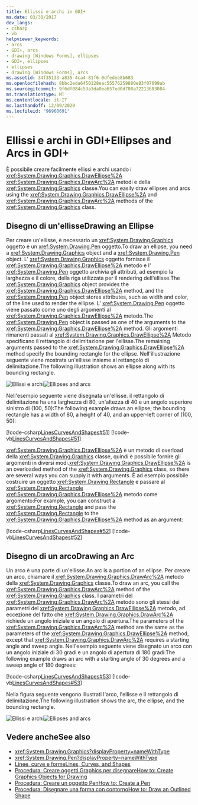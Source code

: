 ```yaml
---
title: Ellissi e archi in GDI+
ms.date: 03/30/2017
dev_langs:
- csharp
- vb
helpviewer_keywords:
- arcs
- GDI+, arcs
- drawing [Windows Forms], ellipses
- GDI+, ellipses
- ellipses
- drawing [Windows Forms], arcs
ms.assetid: 34f35133-a835-4ca4-81f6-0dfedee8b683
ms.openlocfilehash: 8bbc2eda6450128eac55576259880e83f07099ab
ms.sourcegitcommit: 9f6df084c53a3da0ea657ed0d708a72213683084
ms.translationtype: MT
ms.contentlocale: it-IT
ms.lasthandoff: 12/09/2020
ms.locfileid: "96960691"
---
```

# <a name="ellipses-and-arcs-in-gdi"></a><span data-ttu-id="5f784-102">Ellissi e archi in GDI+</span><span class="sxs-lookup"><span data-stu-id="5f784-102">Ellipses and Arcs in GDI+</span></span>
<span data-ttu-id="5f784-103">È possibile creare facilmente ellissi e archi usando i <xref:System.Drawing.Graphics.DrawEllipse%2A> <xref:System.Drawing.Graphics.DrawArc%2A> metodi e della <xref:System.Drawing.Graphics> classe.</span><span class="sxs-lookup"><span data-stu-id="5f784-103">You can easily draw ellipses and arcs using the <xref:System.Drawing.Graphics.DrawEllipse%2A> and <xref:System.Drawing.Graphics.DrawArc%2A> methods of the <xref:System.Drawing.Graphics> class.</span></span>  
  
## <a name="drawing-an-ellipse"></a><span data-ttu-id="5f784-104">Disegno di un'ellisse</span><span class="sxs-lookup"><span data-stu-id="5f784-104">Drawing an Ellipse</span></span>  
 <span data-ttu-id="5f784-105">Per creare un'ellisse, è necessario un <xref:System.Drawing.Graphics> oggetto e un <xref:System.Drawing.Pen> oggetto.</span><span class="sxs-lookup"><span data-stu-id="5f784-105">To draw an ellipse, you need a <xref:System.Drawing.Graphics> object and a <xref:System.Drawing.Pen> object.</span></span> <span data-ttu-id="5f784-106">L' <xref:System.Drawing.Graphics> oggetto fornisce il <xref:System.Drawing.Graphics.DrawEllipse%2A> metodo e l' <xref:System.Drawing.Pen> oggetto archivia gli attributi, ad esempio la larghezza e il colore, della riga utilizzata per il rendering dell'ellisse.</span><span class="sxs-lookup"><span data-stu-id="5f784-106">The <xref:System.Drawing.Graphics> object provides the <xref:System.Drawing.Graphics.DrawEllipse%2A> method, and the <xref:System.Drawing.Pen> object stores attributes, such as width and color, of the line used to render the ellipse.</span></span> <span data-ttu-id="5f784-107">L' <xref:System.Drawing.Pen> oggetto viene passato come uno degli argomenti al <xref:System.Drawing.Graphics.DrawEllipse%2A> metodo.</span><span class="sxs-lookup"><span data-stu-id="5f784-107">The <xref:System.Drawing.Pen> object is passed as one of the arguments to the <xref:System.Drawing.Graphics.DrawEllipse%2A> method.</span></span> <span data-ttu-id="5f784-108">Gli argomenti rimanenti passati al <xref:System.Drawing.Graphics.DrawEllipse%2A> Metodo specificano il rettangolo di delimitazione per l'ellisse.</span><span class="sxs-lookup"><span data-stu-id="5f784-108">The remaining arguments passed to the <xref:System.Drawing.Graphics.DrawEllipse%2A> method specify the bounding rectangle for the ellipse.</span></span> <span data-ttu-id="5f784-109">Nell'illustrazione seguente viene mostrata un'ellisse insieme al rettangolo di delimitazione.</span><span class="sxs-lookup"><span data-stu-id="5f784-109">The following illustration shows an ellipse along with its bounding rectangle.</span></span>  
  
 <span data-ttu-id="5f784-110">![Ellissi e archi](./media/aboutgdip02-art05.gif "Aboutgdip02_art05")</span><span class="sxs-lookup"><span data-stu-id="5f784-110">![Ellipses and arcs](./media/aboutgdip02-art05.gif "Aboutgdip02_art05")</span></span>  
  
 <span data-ttu-id="5f784-111">Nell'esempio seguente viene disegnata un'ellisse. il rettangolo di delimitazione ha una larghezza di 80, un'altezza di 40 e un angolo superiore sinistro di (100, 50):</span><span class="sxs-lookup"><span data-stu-id="5f784-111">The following example draws an ellipse; the bounding rectangle has a width of 80, a height of 40, and an upper-left corner of (100, 50):</span></span>  
  
 [!code-csharp[LinesCurvesAndShapes#51](~/samples/snippets/csharp/VS_Snippets_Winforms/LinesCurvesAndShapes/CS/Class1.cs#51)]
 [!code-vb[LinesCurvesAndShapes#51](~/samples/snippets/visualbasic/VS_Snippets_Winforms/LinesCurvesAndShapes/VB/Class1.vb#51)]  
  
 <span data-ttu-id="5f784-112"><xref:System.Drawing.Graphics.DrawEllipse%2A> è un metodo di overload della <xref:System.Drawing.Graphics> classe, quindi è possibile fornire gli argomenti in diversi modi.</span><span class="sxs-lookup"><span data-stu-id="5f784-112"><xref:System.Drawing.Graphics.DrawEllipse%2A> is an overloaded method of the <xref:System.Drawing.Graphics> class, so there are several ways you can supply it with arguments.</span></span> <span data-ttu-id="5f784-113">È ad esempio possibile costruire un oggetto <xref:System.Drawing.Rectangle> e passare al <xref:System.Drawing.Rectangle> <xref:System.Drawing.Graphics.DrawEllipse%2A> metodo come argomento:</span><span class="sxs-lookup"><span data-stu-id="5f784-113">For example, you can construct a <xref:System.Drawing.Rectangle> and pass the <xref:System.Drawing.Rectangle> to the <xref:System.Drawing.Graphics.DrawEllipse%2A> method as an argument:</span></span>  
  
 [!code-csharp[LinesCurvesAndShapes#52](~/samples/snippets/csharp/VS_Snippets_Winforms/LinesCurvesAndShapes/CS/Class1.cs#52)]
 [!code-vb[LinesCurvesAndShapes#52](~/samples/snippets/visualbasic/VS_Snippets_Winforms/LinesCurvesAndShapes/VB/Class1.vb#52)]  
  
## <a name="drawing-an-arc"></a><span data-ttu-id="5f784-114">Disegno di un arco</span><span class="sxs-lookup"><span data-stu-id="5f784-114">Drawing an Arc</span></span>  
 <span data-ttu-id="5f784-115">Un arco è una parte di un'ellisse.</span><span class="sxs-lookup"><span data-stu-id="5f784-115">An arc is a portion of an ellipse.</span></span> <span data-ttu-id="5f784-116">Per creare un arco, chiamare il <xref:System.Drawing.Graphics.DrawArc%2A> metodo della <xref:System.Drawing.Graphics> classe.</span><span class="sxs-lookup"><span data-stu-id="5f784-116">To draw an arc, you call the <xref:System.Drawing.Graphics.DrawArc%2A> method of the <xref:System.Drawing.Graphics> class.</span></span> <span data-ttu-id="5f784-117">I parametri del <xref:System.Drawing.Graphics.DrawArc%2A> metodo sono gli stessi dei parametri del <xref:System.Drawing.Graphics.DrawEllipse%2A> metodo, ad eccezione del fatto che <xref:System.Drawing.Graphics.DrawArc%2A> richiede un angolo iniziale e un angolo di apertura.</span><span class="sxs-lookup"><span data-stu-id="5f784-117">The parameters of the <xref:System.Drawing.Graphics.DrawArc%2A> method are the same as the parameters of the <xref:System.Drawing.Graphics.DrawEllipse%2A> method, except that <xref:System.Drawing.Graphics.DrawArc%2A> requires a starting angle and sweep angle.</span></span> <span data-ttu-id="5f784-118">Nell'esempio seguente viene disegnato un arco con un angolo iniziale di 30 gradi e un angolo di apertura di 180 gradi:</span><span class="sxs-lookup"><span data-stu-id="5f784-118">The following example draws an arc with a starting angle of 30 degrees and a sweep angle of 180 degrees:</span></span>  
  
 [!code-csharp[LinesCurvesAndShapes#53](~/samples/snippets/csharp/VS_Snippets_Winforms/LinesCurvesAndShapes/CS/Class1.cs#53)]
 [!code-vb[LinesCurvesAndShapes#53](~/samples/snippets/visualbasic/VS_Snippets_Winforms/LinesCurvesAndShapes/VB/Class1.vb#53)]  
  
 <span data-ttu-id="5f784-119">Nella figura seguente vengono illustrati l'arco, l'ellisse e il rettangolo di delimitazione.</span><span class="sxs-lookup"><span data-stu-id="5f784-119">The following illustration shows the arc, the ellipse, and the bounding rectangle.</span></span>  
  
 <span data-ttu-id="5f784-120">![Ellissi e archi](./media/aboutgdip02-art06.gif "Aboutgdip02_art06")</span><span class="sxs-lookup"><span data-stu-id="5f784-120">![Ellipses and arcs](./media/aboutgdip02-art06.gif "Aboutgdip02_art06")</span></span>  
  
## <a name="see-also"></a><span data-ttu-id="5f784-121">Vedere anche</span><span class="sxs-lookup"><span data-stu-id="5f784-121">See also</span></span>

- <xref:System.Drawing.Graphics?displayProperty=nameWithType>
- <xref:System.Drawing.Pen?displayProperty=nameWithType>
- [<span data-ttu-id="5f784-122">Linee, curve e forme</span><span class="sxs-lookup"><span data-stu-id="5f784-122">Lines, Curves, and Shapes</span></span>](lines-curves-and-shapes.md)
- [<span data-ttu-id="5f784-123">Procedura: Creare oggetti Graphics per disegnare</span><span class="sxs-lookup"><span data-stu-id="5f784-123">How to: Create Graphics Objects for Drawing</span></span>](how-to-create-graphics-objects-for-drawing.md)
- [<span data-ttu-id="5f784-124">Procedura: Creare un oggetto Pen</span><span class="sxs-lookup"><span data-stu-id="5f784-124">How to: Create a Pen</span></span>](how-to-create-a-pen.md)
- [<span data-ttu-id="5f784-125">Procedura: Disegnare una forma con contorno</span><span class="sxs-lookup"><span data-stu-id="5f784-125">How to: Draw an Outlined Shape</span></span>](how-to-draw-an-outlined-shape.md)
